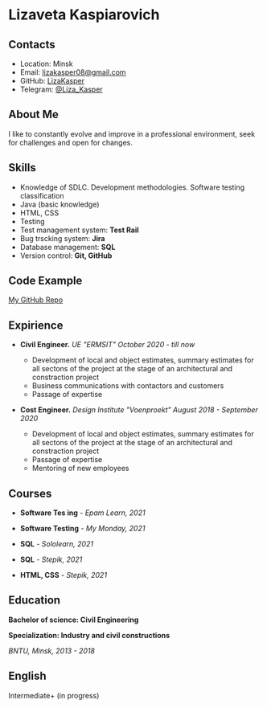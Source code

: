 # Lizaveta Kaspiarovich

## Contacts
* Location: Minsk 
* Email: lizakasper08@gmail.com
* GitHub: [LizaKasper](https://github.com/LizaKasper/)
* Telegram: [@Liza_Kasper](https://t.me/Liza_Kasper)

## About Me
I like to constantly evolve and improve in a professional environment, seek for challenges and open for changes.

## Skills
* Knowledge of SDLC. Development methodologies. Software testing classification
* Java (basic knowledge)
* HTML, CSS
* Testing
* Test management system: **Test Rail**
* Bug trscking system: **Jira**
* Database management: **SQL**
* Version control: **Git, GitHub**

## Code Example 

[My GitHub Repo](https://github.com/LizaKasper?tab=repositories)

## Expirience

* **Civil Engineer.**
*UE "ERMSIT" October 2020 - till now*
    + Development of local and object estimates, summary estimates for all sectons of the project at the stage of an architectural and constraction project
    + Business communications with contactors and customers
    + Passage of expertise

* **Cost Engineer.**
*Design Institute "Voenproekt" August 2018 - September 2020*
    + Development of local and object estimates, summary estimates for all sectons of the project at the stage of an architectural and constraction project
    + Passage of expertise
    + Mentoring of new employees

## Courses
* **Software Tes  ing**
*- Epam Learn, 2021*

* **Software Testing**
*- My Monday, 2021*

* **SQL**
*- Sololearn, 2021*

* **SQL**
*- Stepik, 2021*

* **HTML, CSS**
*- Stepik, 2021*

## Education

**Bachelor of science: Civil Engineering**

**Specialization: Industry and civil constructions**

*BNTU, Minsk, 2013 - 2018*


## English

Intermediate+ (in progress)
